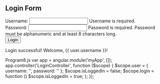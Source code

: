 <!DOCTYPE html>
<html>
<head>
 <title>Login Form with Validation</title>
 <script src="https://ajax.googleapis.com/ajax/libs/angularjs/1.8.2/angular.min.js"> 
 </script>
</head>
<body ng-app="myApp">
<div ng-controller="LoginController">
 <h2>Login Form</h2>
 <form name="loginForm" novalidate>
 <label>Username:</label>
 <input type="text" ng-model="user.username" name="username" required>
 <span ng-show="loginForm.username.$error.required && 
loginForm.username.$dirty">Username is required.</span>
 <br>
 <label>Password:</label>
 <input type="password" ng-model="user.password" name="password" ngpattern="/^(?=.*[A-Za-z])(?=.*\d)[A-Za-z\d]{8,}$/" required>
 <span ng-show="loginForm.password.$error.required && 
loginForm.password.$dirty">Password is required.</span>
 <span ng-show="loginForm.password.$error.pattern && loginForm.password.$dirty">
 Password must be alphanumeric and at least 8 characters long.
 </span>
 <br>
 <button ng-click="login()" ng-disabled="loginForm.$invalid">Login</button>
 </form>
 <div ng-show="isLoggedIn">
 <p>Login successful! Welcome, {{ user.username }}!</p>
 </div>
</div>
<script src= “Program8.js”> </script>
</body>
</html>
Program8.js
 var app = angular.module('myApp', []);
 app.controller('LoginController', function ($scope) {
 $scope.user = { username: '', password: '' };
 $scope.isLoggedIn = false;
 $scope.login = function () 
 $scope.isLoggedIn = true;
 };
 });
